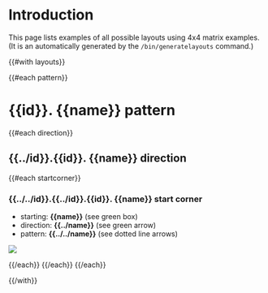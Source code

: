 # Introduction
This page lists examples of all possible layouts using 4x4 matrix examples. (It
is an automatically generated by the `/bin/generatelayouts` command.)

{{#with layouts}}

{{#each pattern}}
# {{id}}. {{name}} pattern

{{#each direction}}
## {{../id}}.{{id}}. {{name}} direction

{{#each startcorner}}
### {{../../id}}.{{../id}}.{{id}}. {{name}} start corner
  - starting: **{{name}}** (see green box)
  - direction: **{{../name}}** (see green arrow)
  - pattern: **{{../../name}}** (see dotted line arrows)

<img src="{{imageFile}}" />

{{/each}}
{{/each}}
{{/each}}

{{/with}}
